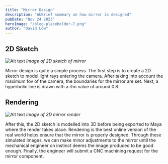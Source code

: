 ```yaml
---
title: "Mirror Design"
description: "AbBrief summary on how mirror is designed"
pubDate: "Nov 24 2023"
heroImage: "/blog-placeholder-7.png"
author: "David Low"
---
```


## 2D Sketch

![Alt text](</2D sketch of mirror.png>)
*Image of 2D sketch of mirror*

Mirror design is quite a simple process. The first step is to create a 2D sketch to model light rays entering the camera. After taking into account the maximum fov of the camera, the boundaries for the mirror are set. Next, a hyperbolic line is drawn with a rho value of around 0.8.

## Rendering

![Alt text](</mirrorRender.png>)
*Image of 3D mirror render*

After this, the 2D sketch is modelled into 3D before being exported to Maya where the render takes place. Rendering is the best online version of the real world helps ensure that the mirror is properly designed. Through these simulated images, we can make minor adjustments to the mirror until the mechanical engineer on instinct deems the image produced to be good enough. Finally, the engineer will submit a CNC machining request for the mirror component.